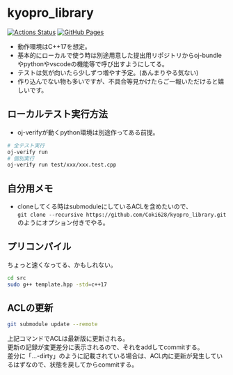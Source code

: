 # kyopro_library

[![Actions Status](https://github.com/Coki628/kyopro_library/workflows/verify/badge.svg)](https://github.com/Coki628/kyopro_library/actions)
[![GitHub Pages](https://img.shields.io/static/v1?label=GitHub+Pages&message=+&color=brightgreen&logo=github)](https://Coki628.github.io/kyopro_library/)

- 動作環境はC++17を想定。
- 基本的にローカルで使う時は別途用意した提出用リポジトリからoj-bundleやpythonやvscodeの機能等で呼び出すようにしてる。
- テストは気が向いたら少しずつ増やす予定。(あんまりやる気ない)
- 作り込んでない物も多いですが、不具合等見かけたらご一報いただけると嬉しいです。

## ローカルテスト実行方法

- oj-verifyが動くpython環境は別途作ってある前提。

```bash
# 全テスト実行
oj-verify run
# 個別実行
oj-verify run test/xxx/xxx.test.cpp
```

## 自分用メモ

- cloneしてくる時はsubmoduleにしているACLを含めたいので、  
`git clone --recursive https://github.com/Coki628/kyopro_library.git`  
のようにオプション付きでやる。

## プリコンパイル

ちょっと速くなってる、かもしれない。
```bash
cd src
sudo g++ template.hpp -std=c++17
```

## ACLの更新

```bash
git submodule update --remote
```

上記コマンドでACLは最新版に更新される。  
更新の記録が変更差分に表示されるので、それをaddしてcommitする。  
差分に「...-dirty」のように記載されている場合は、ACL内に更新が発生しているはずなので、状態を戻してからcommitする。
